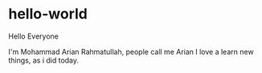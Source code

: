 # hello-world

Hello Everyone

I'm Mohammad Arian Rahmatullah, people call me Arian
I love a learn new things, as i did today.
